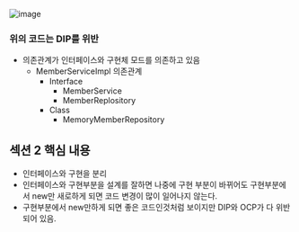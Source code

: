 
 
![image](https://user-images.githubusercontent.com/59104703/163762683-4ecd48d8-dfd7-4c6e-8eb3-23490d6d4b8f.png)

### 위의 코드는 DIP를 위반
- 의존관계가 인터페이스와 구현체 모드를 의존하고 있음
  - MemberServiceImpl 의존관계
    - Interface
        - MemberService
        - MemberReplository
    - Class
        - MemoryMemberRepository


## 섹션 2 핵심 내용 
- 인터페이스와 구현을 분리
- 인터페이스와 구현부분을 설계를 잘하면 나중에 구현 부분이 바뀌어도 구현부분에서 new만 새로하게 되면 코드 변경이 많이 일어나지 않는다.
- 구현부분에서 new만하게 되면 좋은 코드인것처럼 보이지만 DIP와 OCP가 다 위반되어 있음.


